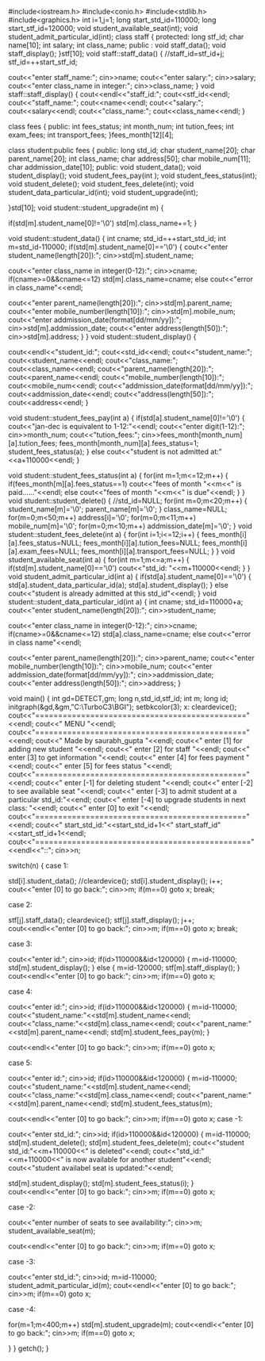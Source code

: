#include<iostream.h>
#include<conio.h>
#include<stdlib.h>
#include<graphics.h>
int i=1,j=1;
long start_std_id=110000;
long start_stf_id=120000;
void student_available_seat(int);
void student_admit_particular_id(int);
class staff
{
protected:
long stf_id;
char name[10];
int  salary;
int  class_name;
public :
void staff_data();
void staff_display();
}stf[10];
void staff::staff_data()
{
//staff_id=stf_id+j;
stf_id=++start_stf_id;

cout<<"enter staff_name:";
cin>>name;
cout<<"enter salary:";
cin>>salary;
cout<<"enter class_name in integer:";
cin>>class_name;
}
void staff::staff_display()
{
cout<<endl<<"staff_id:";
cout<<stf_id<<endl;
cout<<"staff_name:";
cout<<name<<endl;
cout<<"salary:";
cout<<salary<<endl;
cout<<"class_name:";
cout<<class_name<<endl;
}

class fees
{
public:
int fees_status;
int month_num;
int tution_fees;
int exam_fees;
int transport_fees;
}fees_month[12][4];

class student:public fees
{
public:
long std_id;
char student_name[20];
char parent_name[20];
int  class_name;
char address[50];
char  mobile_num[11];
char addmission_date[10];
public:
void student_data();
void student_display();
void student_fees_pay(int );
void student_fees_status(int);
void student_delete();
void student_fees_delete(int);
void student_data_particular_id(int);
void student_upgrade(int);

}std[10];
void student::student_upgrade(int m)
{

if(std[m].student_name[0]!='\0')
std[m].class_name+=1;
}

void student::student_data()
{
int cname;
std_id=++start_std_id;
int m=std_id-110000;
if(std[m].student_name[0]=='\0')
{
cout<<"enter student_name(length[20]):";
cin>>std[m].student_name;

cout<<"enter class_name in integer(0-12):";
cin>>cname;
if(cname>=0&&cname<=12)
std[m].class_name=cname;
else
cout<<"error in class_name"<<endl;


cout<<"enter parent_name(length[20]):";
cin>>std[m].parent_name;
cout<<"enter mobile_number(length[10]):";
cin>>std[m].mobile_num;
cout<<"enter addmission_date(format[dd/mm/yy]):";
cin>>std[m].addmission_date;
cout<<"enter address(length[50]):";
cin>>std[m].address;
}
}
void student::student_display()
{

cout<<endl<<"student_id:";
cout<<std_id<<endl;
cout<<"student_name:";
cout<<student_name<<endl;
cout<<"class_name:";
cout<<class_name<<endl;
cout<<"parent_name(length[20]):";
cout<<parent_name<<endl;
cout<<"mobile_number(length[10]):";
cout<<mobile_num<<endl;
cout<<"addmission_date(format[dd/mm/yy]):";
cout<<addmission_date<<endl;
cout<<"address(length[50]):";
cout<<address<<endl;
}


void student::student_fees_pay(int a)
{
if(std[a].student_name[0]!='\0')
{
cout<<"jan-dec is equivalent to 1-12:"<<endl;
cout<<"enter digit(1-12):";
cin>>month_num;
cout<<"tution_fees:";
cin>>fees_month[month_num][a].tution_fees;
fees_month[month_num][a].fees_status=1;
student_fees_status(a);
}
else
cout<<"student is not admitted at:"<<a+110000<<endl;
}

void student::student_fees_status(int a)
{
for(int m=1;m<=12;m++)
{
if(fees_month[m][a].fees_status==1)
cout<<"fees of month "<<m<<" is paid......"<<endl;
else
cout<<"fees of month "<<m<<" is due"<<endl;
}
}
void student::student_delete()
{
//std_id=NULL;
for(int m=0;m<20;m++)
{
student_name[m]='\0';
parent_name[m]='\0';
}
class_name=NULL;
for(m=0;m<50;m++)
address[i]='\0';
for(m=0;m<11;m++)
mobile_num[m]='\0';
for(m=0;m<10;m++)
addmission_date[m]='\0';
}
void student::student_fees_delete(int a)
{
for(int i=1;i<=12;i++)
{
fees_month[i][a].fees_status=NULL;
fees_month[i][a].tution_fees=NULL;
fees_month[i][a].exam_fees=NULL;
fees_month[i][a].transport_fees=NULL;
}
}
void student_available_seat(int a)
{
for(int m=1;m<=a;m++)
{
if(std[m].student_name[0]=='\0')
cout<<"std_id: "<<m+110000<<endl;
}
}
void student_admit_particular_id(int a)
{
if(std[a].student_name[0]=='\0')
{
std[a].student_data_particular_id(a);
std[a].student_display();
}
else
cout<<"student is already admitted at this std_id"<<endl;
}
void student::student_data_particular_id(int a)
{
int cname;
std_id=110000+a;
cout<<"enter student_name(length[20]):";
cin>>student_name;

cout<<"enter class_name in integer(0-12):";
cin>>cname;
if(cname>=0&&cname<=12)
std[a].class_name=cname;
else
cout<<"error in class name"<<endl;

cout<<"enter parent_name(length[20]):";
cin>>parent_name;
cout<<"enter mobile_number(length[10]):";
cin>>mobile_num;
cout<<"enter addmission_date(format[dd/mm/yy]):";
cin>>addmission_date;
cout<<"enter address(length[50]):";
cin>>address;
}

void main()
{
int gd=DETECT,gm;
long n,std_id,stf_id;
int m;
long id;
initgraph(&gd,&gm,"C:\\TurboC3\\BGI");
setbkcolor(3);
x:
cleardevice();
cout<<"=============================================="<<endl;
cout<<"                  MENU                        "<<endl;
cout<<"=============================================="<<endl;
cout<<"          Made by saurabh_gupta               "<<endl;
cout<<"     enter [1] for adding new student         "<<endl;
cout<<"     enter [2] for staff                      "<<endl;
cout<<"     enter [3] to get information             "<<endl;
cout<<"     enter [4] for fees payment               "<<endl;
cout<<"     enter [5] for fees status                "<<endl;
cout<<"=============================================="<<endl;
cout<<"     enter [-1] for deleting student          "<<endl;
cout<<"     enter [-2] to see available seat         "<<endl;
cout<<"     enter [-3] to admit student at a particular std_id:"<<endl;
cout<<"     enter [-4] to upgrade students in next class:    "<<endl;
cout<<"     enter [0]  to exit                       "<<endl;
cout<<"=============================================="<<endl;
cout<<"     start_std_id:"<<start_std_id+1<<" start_staff_id"<<start_stf_id+1<<endl;
cout<<"==============================================="<<endl<<"::";
cin>>n;

switch(n)
{
case 1:

std[i].student_data();
//cleardevice();
std[i].student_display();
i++;
cout<<"enter [0] to go back:";
cin>>m;
if(m==0)
goto x;
break;


case 2:

stf[j].staff_data();
cleardevice();
stf[j].staff_display();
j++;
cout<<endl<<"enter [0] to go back:";
cin>>m;
if(m==0)
goto x;
break;

case 3:

cout<<"enter id:";
cin>>id;
if(id>110000&&id<120000)
{
m=id-110000;
std[m].student_display();
}
else
{
m=id-120000;
stf[m].staff_display();
}
cout<<endl<<"enter [0] to go back:";
cin>>m;
if(m==0)
goto x;

case 4:

cout<<"enter id:";
cin>>id;
if(id>110000&&id<120000)
{
m=id-110000;
cout<<"student_name:"<<std[m].student_name<<endl;
cout<<"class_name:"<<std[m].class_name<<endl;
cout<<"parent_name:"<<std[m].parent_name<<endl;
std[m].student_fees_pay(m);
}

cout<<endl<<"enter [0] to go back:";
cin>>m;
if(m==0)
goto x;

case 5:

cout<<"enter id:";
cin>>id;
if(id>110000&&id<120000)
{
m=id-110000;
cout<<"student_name:"<<std[m].student_name<<endl;
cout<<"class_name:"<<std[m].class_name<<endl;
cout<<"parent_name:"<<std[m].parent_name<<endl;
std[m].student_fees_status(m);

cout<<endl<<"enter [0] to go back:";
cin>>m;
if(m==0)
goto x;
case -1:

cout<<"enter std_id:";
cin>>id;
if(id>110000&&id<120000)
{
m=id-110000;
std[m].student_delete();
std[m].student_fees_delete(m);
cout<<"student std_id:"<<m+110000<<" is deleted"<<endl;
cout<<"std_id:"<<m+110000<<" is now available for another student"<<endl;
cout<<"student availabel seat is updated:"<<endl;

std[m].student_display();
std[m].student_fees_status(i);
}
cout<<endl<<"enter [0] to go back:";
cin>>m;
if(m==0)
goto x;


case -2:

cout<<"enter number of seats to see availability:";
cin>>m;
student_available_seat(m);

cout<<endl<<"enter [0] to go back:";
cin>>m;
if(m==0)
goto x;

case -3:

cout<<"enter std_id:";
cin>>id;
m=id-110000;
student_admit_particular_id(m);
cout<<endl<<"enter [0] to go back:";
cin>>m;
if(m==0)
goto x;

case -4:

for(m=1;m<400;m++)
std[m].student_upgrade(m);
cout<<endl<<"enter [0] to go back:";
cin>>m;
if(m==0)
goto x;

}
}
getch();
}


